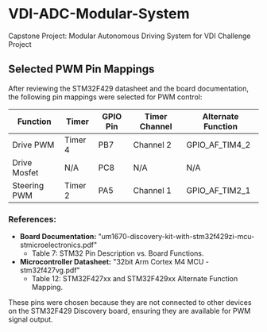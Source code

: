 # VDI-ADC-Modular-System
Capstone Project: Modular Autonomous Driving System for VDI Challenge Project 

## Selected PWM Pin Mappings

After reviewing the STM32F429 datasheet and the board documentation, the following pin mappings were selected for PWM control:

| Function  | Timer   | GPIO Pin | Timer Channel | Alternate Function |
|-----------|--------|----------|---------------|---------------------|
| Drive PWM | Timer 4 | PB7      | Channel 2     | GPIO_AF_TIM4_2     |
| Drive Mosfet | N/A | PC8      | N/A     | N/A     |
| Steering PWM | Timer 2 | PA5      | Channel 1     | GPIO_AF_TIM2_1     |



### References:
- **Board Documentation:** "um1670-discovery-kit-with-stm32f429zi-mcu-stmicroelectronics.pdf"  
  - Table 7: STM32 Pin Description vs. Board Functions.
- **Microcontroller Datasheet:** "32bit Arm Cortex M4 MCU - stm32f427vg.pdf"  
  - Table 12: STM32F427xx and STM32F429xx Alternate Function Mapping.

These pins were chosen because they are not connected to other devices on the STM32F429 Discovery board, ensuring they are available for PWM signal output.

